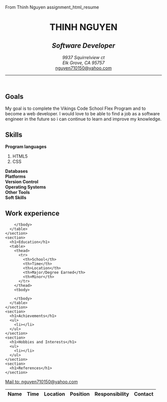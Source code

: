 From Thinh Nguyen
assignment_html_resume

<!DOCTYPE html>
<html lang="en">
  <head>
    <meta charset="utf-8">
    <title>My resume</title>
    <link rel="stylesheet" href="style.css">
  </head>
  <body>
    <header>
      <h1>THINH NGUYEN</h1>
      <h2><em>Software Developer</em></h2>
      <address class="">
        9937 Squirrelview ct <br>
        Elk Grove, CA 95757
      </address>
      <a href="#mailto:nguyen710150@yahoo.com">nguyen710150@yahoo.com</a>
      <hr>
    </header>
    <section>
      <h1>Goals</h1>
      <p>My goal is to complete the Vikings Code School Flex Program
      and to become a web developer. I would love to be able to find
      a job as a software engineer in the future so i can continue
      to learn and improve my knowledge.</p>
    </section>
    <section>
      <h1>Skills</h1>
      <dl class="">
        <dt><strong>Program languages</strong></dt>
        <ol>
          <li>HTML5</li>
          <li>CSS</li>
        </ol>
        <dt><strong>Databases</strong></dt>
        <dt><strong>Platforms</strong></dt>
        <dt><strong>Version Control</strong></dt>
        <dt><strong>Operating Systems</strong></dt>
        <dt><strong>Other Tools</strong></dt>
        <dt><strong>Soft Skills</strong></dt>
      </dl>
    </section>
    <section>
      <h1>Work experience</h1>
      <table>
        <thead>
          <tr>
            <th>Name</th>
            <th>Time</th>
            <th>Location</th>
            <th>Position</th>
            <th>Responsibility</th>
            <th>Contact</th>
          </tr>
        </thead>
        <tbody>

        </tbody>
      </table>
    </section>
    <section>
      <h1>Education</h1>
      <table>
        <thead>
          <tr>
            <th>School</th>
            <th>Time</th>
            <th>Location</th>
            <th>Major/Degree Earned</th>
            <th>Minor</th>
          </tr>
        </thead>
        <tbody>

        </tbody>
      </table>
    </section>
    <section>
      <h1>Achievements</h1>
      <ul>
        <li></li>
      </ul>
    </section>
    <section>
      <h1>Hobbies and Interests</h1>
      <ul>
        <li></li>
      </ul>
    </section>
    <section>
      <h1>References</h1>
    </section>
  </body>
  <footer>
    <a href="#mailto:nguyen710150@yahoo.com">Mail to: nguyen710150@yahoo.com</a>
  </footer>
</html>
